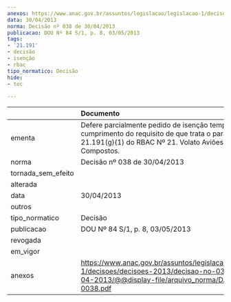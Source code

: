 ```yaml
---
anexos: https://www.anac.gov.br/assuntos/legislacao/legislacao-1/decisoes/decisoes-2013/decisao-no-038-de-30-04-2013/@@display-file/arquivo_norma/DA2013-0038.pdf
data: 30/04/2013
norma: Decisão nº 038 de 30/04/2013
publicacao: DOU Nº 84 S/1, p. 8, 03/05/2013
tags:
- '21.191'
- decisão
- isenção
- rbac
tipo_normatico: Decisão
hide: 
- toc 
 
---
```


|                    | Documento                                                                                                                                                    |
|:-------------------|:-------------------------------------------------------------------------------------------------------------------------------------------------------------|
| ementa             | Defere parcialmente pedido de isenção temporária de cumprimento do requisito de que trata o parágrafo 21.191(g)(1) do RBAC Nº 21. Volato Aviões e Compostos. |
| norma              | Decisão nº 038 de 30/04/2013                                                                                                                                 |
| tornada_sem_efeito |                                                                                                                                                              |
| alterada           |                                                                                                                                                              |
| data               | 30/04/2013                                                                                                                                                   |
| outros             |                                                                                                                                                              |
| tipo_normatico     | Decisão                                                                                                                                                      |
| publicacao         | DOU Nº 84 S/1, p. 8, 03/05/2013                                                                                                                              |
| revogada           |                                                                                                                                                              |
| em_vigor           |                                                                                                                                                              |
| anexos             | https://www.anac.gov.br/assuntos/legislacao/legislacao-1/decisoes/decisoes-2013/decisao-no-038-de-30-04-2013/@@display-file/arquivo_norma/DA2013-0038.pdf    |